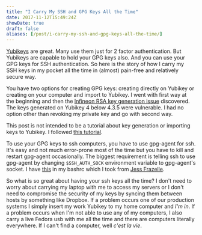 ```yaml
---
title: "I Carry My SSH and GPG Keys All the Time"
date: 2017-11-12T15:49:24Z
showDate: true
draft: false
aliases: [/post/i-carry-my-ssh-and-gpg-keys-all-the-time/]
---
```


[Yubikeys](http://www.yubico.com/products/yubikey-hardware/) are great. Many use them just for 2 factor authentication. But Yubikeys are capable to hold your GPG keys also. And you can use your GPG keys for SSH authentication. So here is the story of how I carry my SSH keys in my pocket all the time in (almost) pain-free and relatively secure way.

You have two options for creating GPG keys: creating directly on Yubikey or creating on your computer and import to Yubikey. I went with first way at the beginning and then the [Infineon RSA key generation issue](http://www.yubico.com/support/security-advisories/ysa-2017-01/) discovered. The keys generated on Yubikey 4 below 4.3.5 were vulnerable. I had no option other than revoking my private key and go with second way.

This post is not intended to be a tutorial about key generation or importing keys to Yubikey. I followed [this tutorial](https://github.com/drduh/YubiKey-Guide).

To use your GPG keys to ssh computers, you have to use gpg-agent for ssh. It's easy and not much error-prone most of the time but you have to kill and restart gpg-agent occasionally. The biggest requirement is telling ssh to use gpg-agent by changing `$SSH_AUTH_SOCK` environment variable to gpg-agent's socket. I have [this](https://github.com/egegunes/dotfiles/blob/master/.bashrc#L30) in my bashrc which I took from [Jess Frazelle](https://github.com/jessfraz/dotfiles).

So what is so great about having your ssh keys all the time? I don't need to worry about carrying my laptop with me to access my servers or I don't need to compromise the security of my keys by syncing them between hosts by something like Dropbox. If a problem occurs one of our production systems I simply insert my work Yubikey to my home computer and _I'm in_. If a problem occurs when I'm not able to use any of my computers, I also carry a live Fedora usb with me all the time and there are computers literally everywhere. If I can't find a computer, well _c'est la vie_.

